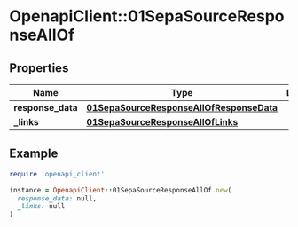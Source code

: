 # OpenapiClient::01SepaSourceResponseAllOf

## Properties

| Name | Type | Description | Notes |
| ---- | ---- | ----------- | ----- |
| **response_data** | [**01SepaSourceResponseAllOfResponseData**](01SepaSourceResponseAllOfResponseData.md) |  | [optional] |
| **_links** | [**01SepaSourceResponseAllOfLinks**](01SepaSourceResponseAllOfLinks.md) |  | [optional] |

## Example

```ruby
require 'openapi_client'

instance = OpenapiClient::01SepaSourceResponseAllOf.new(
  response_data: null,
  _links: null
)
```


